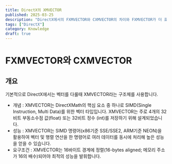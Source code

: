 ```yaml
---
title: DirectX의 XMVECTOR
published: 2025-03-25
description: "DirectX에서의 FXMVECTOR와 CXMVECTOR의 차이와 FXMVECTOR가 더 효율적인 이유"
tags: ["DirectX"]
category: Knowledge
draft: true
---
```


# FXMVECTOR와 CXMVECTOR

## 개요

기본적으로 DirectX에서는 벡터를 다룰때 XMVECTOR라는 구조체를 사용합니다.

- 개념 : XMVECTOR는 DirectXMath의 핵심 요소 중 하나로 SIMD(Single Instruction, Multi Data)를 위한 벡터 타입입니다.
XMVECTOR는 주로 4개의 32비트 부동소수점 값(float) 또는 32비트 정수 (int)를 저장하기 위해 설계되었습니다.
- 성능 : XMVECTOR는 SIMD 명령어(x86기준 SSE/SSE2, ARM기준 NEON)을 활용하여 벡터 및 행렬 연산을 한 명령어로 여러 데이터를 동시에 처리해 높은 성능을 얻을 수 있습니다.
- 요구조건 : XMVECTOR는 16바이트 경계에 정렬(16-bytes aligned; 메모리 주소가 16의 배수)되어야 최적의 성능을 발휘합니다.
